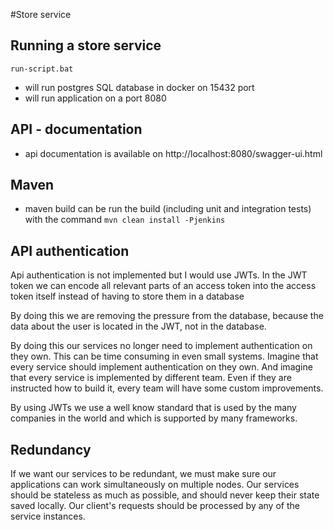 #Store service
## Running a store service
`run-script.bat` 
- will run postgres SQL database in docker on 15432 port 
- will run application on a port 8080
## API - documentation
- api documentation is available on http://localhost:8080/swagger-ui.html
## Maven 
- maven build can be run the build (including unit and integration tests) with the command `mvn clean install -Pjenkins`
## API authentication
Api authentication is not implemented but I would use JWTs.
In the JWT token we can encode all relevant parts of an access token into the access token itself instead of having to store them in a database

By doing this we are removing the pressure from the database, because the data about the user is located in the JWT, not in the database.

By doing this our services no longer need to implement authentication on they own. This can be time consuming in even small systems. 
Imagine that every service should implement authentication on they own. And imagine that every service is implemented by different team. 
Even if they are instructed how to build it, every team will have some custom improvements. 

By using JWTs we use a well know standard that is used by the many companies in the world and which is supported by many frameworks.

## Redundancy
If we want our services to be redundant, we must make sure our applications can work simultaneously on multiple nodes.
Our services should be stateless as much as possible, and should never keep their state saved locally.
Our client's requests should be processed by any of the service instances.
